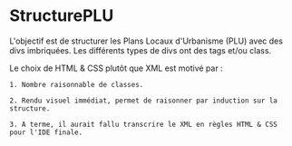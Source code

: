 # StructurePLU


L'objectif est de structurer les Plans Locaux d'Urbanisme (PLU) avec des divs imbriquées. Les différents types de divs ont des tags et/ou class. 
  
  
  Le choix de HTML & CSS plutôt que XML est motivé par : 
  
    1. Nombre raisonnable de classes. 
    
    2. Rendu visuel immédiat, permet de raisonner par induction sur la structure. 
    
    3. A terme, il aurait fallu transcrire le XML en règles HTML & CSS pour l'IDE finale. 
